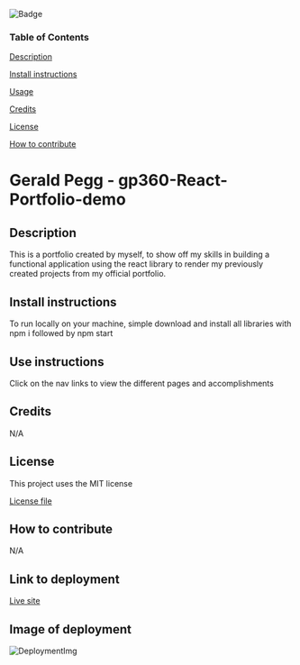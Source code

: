 
![Badge](https://img.shields.io/badge/License-MIT-green)

### Table of Contents 

[Description](#Description)

[Install instructions](#Install-instructions)

[Usage](#Use-instructions)

[Credits](#Credits)

[License](#License)

[How to contribute](#How-to-contribute)
# Gerald Pegg - gp360-React-Portfolio-demo

## Description

This is a portfolio created by myself, to show off my skills in building a functional application using the react library to render my previously created projects from my official portfolio.

## Install instructions

To run locally on your machine, simple download and install all libraries with npm i followed by npm start

## Use instructions

Click on the nav links to view the different pages and accomplishments

## Credits 

N/A

## License 

This project uses the MIT license

[License file](LICENSE.txt)
## How to contribute

N/A

## Link to deployment

[Live site]()

## Image of deployment

![DeploymentImg]()